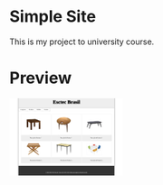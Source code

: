 # Simple Site

This is my project to university course.

# Preview
<img src="site_preview.jpeg2000" width=200 />